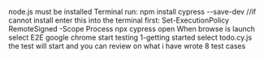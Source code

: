 node.js must be installed
Terminal run:
npm install cypress --save-dev     //if cannot install enter this into the terminal first: Set-ExecutionPolicy RemoteSigned -Scope Process
npx cypress open
When browse is launch 
select E2E
google chrome
start testing 
1-getting started
select todo.cy.js
the test will start and you can review on what i have wrote 8 test cases
